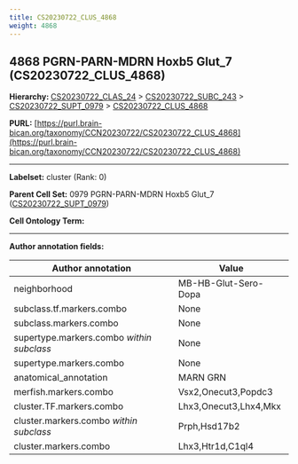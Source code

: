 ```yaml
---
title: CS20230722_CLUS_4868
weight: 4868
---
```

## 4868 PGRN-PARN-MDRN Hoxb5 Glut_7 (CS20230722_CLUS_4868)
<b>Hierarchy: </b>
[CS20230722_CLAS_24](../CS20230722_CLAS_24) >
[CS20230722_SUBC_243](../CS20230722_SUBC_243) >
[CS20230722_SUPT_0979](../CS20230722_SUPT_0979) >
[CS20230722_CLUS_4868](../CS20230722_CLUS_4868)

**PURL:** [https://purl.brain-bican.org/taxonomy/CCN20230722/CS20230722_CLUS_4868](https://purl.brain-bican.org/taxonomy/CCN20230722/CS20230722_CLUS_4868)

---


**Labelset:** cluster (Rank: 0)

**Parent Cell Set:** 0979 PGRN-PARN-MDRN Hoxb5 Glut_7 ([CS20230722_SUPT_0979](../CS20230722_SUPT_0979))



**Cell Ontology Term:** 

[MARKER GENES.]: #


---

[TRANSFERRED ANNOTATIONS.]: #


[AUTHOR ANNOTATION FIELDS.]: #


**Author annotation fields:**

| Author annotation | Value |
|-------------------|-------|
|neighborhood|MB-HB-Glut-Sero-Dopa|
|subclass.tf.markers.combo|None|
|subclass.markers.combo|None|
|supertype.markers.combo _within subclass_|None|
|supertype.markers.combo|None|
|anatomical_annotation|MARN GRN|
|merfish.markers.combo|Vsx2,Onecut3,Popdc3|
|cluster.TF.markers.combo|Lhx3,Onecut3,Lhx4,Mkx|
|cluster.markers.combo _within subclass_|Prph,Hsd17b2|
|cluster.markers.combo|Lhx3,Htr1d,C1ql4|
